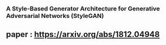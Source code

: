 ### A Style-Based Generator Architecture for Generative Adversarial Networks (StyleGAN)

## paper : https://arxiv.org/abs/1812.04948